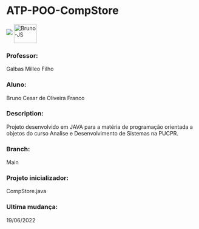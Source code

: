 # ATP-POO-CompStore

<p align="left">
<img src="http://img.shields.io/static/v1?label=STATUS&message=EM%20DESENVOLVIMENTO&color=GREEN&style=for-the-badge"/>
<img align="center" alt="Bruno-JS" height="50" width="60" src="https://cdn.jsdelivr.net/gh/devicons/devicon/icons/java/java-original-wordmark.svg">
</p>

### Professor: 
Galbas Milleo Filho

### Aluno: 
Bruno Cesar de Oliveira Franco

### Description: 
Projeto desenvolvido em JAVA para a matéria de programação orientada a objetos do curso Analise e Desenvolvimento de Sistemas na PUCPR.

### Branch:
Main

### Projeto inicializador: 
CompStore.java

### Ultima mudança: 
19/06/2022
